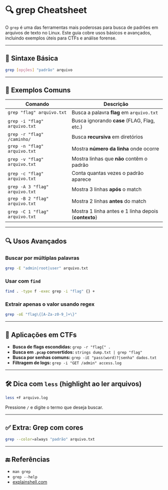 # 🔍 grep Cheatsheet

O `grep` é uma das ferramentas mais poderosas para busca de padrões em arquivos de texto no Linux. Este guia cobre usos básicos e avançados, incluindo exemplos úteis para CTFs e análise forense.

---

## 📌 Sintaxe Básica

```bash
grep [opções] "padrão" arquivo
```

---

## 🔧 Exemplos Comuns

| Comando                                  | Descrição                                                    |
|------------------------------------------|---------------------------------------------------------------|
| `grep "flag" arquivo.txt`                | Busca a palavra **flag** em `arquivo.txt`                     |
| `grep -i "flag" arquivo.txt`             | Busca ignorando **case** (FLAG, Flag, etc.)                   |
| `grep -r "flag" /caminho/`               | Busca **recursiva** em diretórios                             |
| `grep -n "flag" arquivo.txt`             | Mostra **número da linha** onde ocorre                        |
| `grep -v "flag" arquivo.txt`             | Mostra linhas que **não** contêm o padrão                     |
| `grep -c "flag" arquivo.txt`             | Conta quantas vezes o padrão aparece                          |
| `grep -A 3 "flag" arquivo.txt`           | Mostra 3 linhas **após** o match                              |
| `grep -B 2 "flag" arquivo.txt`           | Mostra 2 linhas **antes** do match                            |
| `grep -C 1 "flag" arquivo.txt`           | Mostra 1 linha antes e 1 linha depois (**contexto**)          |

---

## 🔍 Usos Avançados

### Buscar por múltiplas palavras

```bash
grep -E "admin|root|user" arquivo.txt
```

### Usar com `find`

```bash
find . -type f -exec grep -i "flag" {} +
```

### Extrair apenas o valor usando regex

```bash
grep -oE "flag\{[A-Za-z0-9_]+\}"
```

---

## 📁 Aplicações em CTFs

- **Busca de flags escondidas:** `grep -r "flag{" .`
- **Busca em `.pcap` convertidos:** `strings dump.txt | grep "flag"`
- **Busca por senhas comuns:** `grep -iE "pass(word)?|senha" dados.txt`
- **Filtragem de logs:** `grep -i "GET /admin" access.log`

---

## 🛠 Dica com `less` (highlight ao ler arquivos)

```bash
less +F arquivo.log
```

Pressione `/` e digite o termo que deseja buscar.

---

## ✅ Extra: Grep com cores

```bash
grep --color=always "padrão" arquivo.txt
```

---

## 🔚 Referências

- `man grep`
- `grep --help`
- [explainshell.com](https://explainshell.com/)
